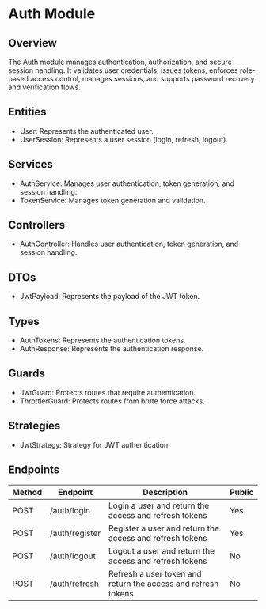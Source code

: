 # Auth Module

## Overview

The Auth module manages authentication, authorization, and secure session handling. It validates user credentials, issues tokens, enforces role-based access control, manages sessions, and supports password recovery and verification flows.

## Entities

- User: Represents the authenticated user.
- UserSession: Represents a user session (login, refresh, logout).

## Services

- AuthService: Manages user authentication, token generation, and session handling.
- TokenService: Manages token generation and validation.

## Controllers

- AuthController: Handles user authentication, token generation, and session handling.

## DTOs
- JwtPayload: Represents the payload of the JWT token.

## Types

- AuthTokens: Represents the authentication tokens.
- AuthResponse: Represents the authentication response.

## Guards

- JwtGuard: Protects routes that require authentication.
- ThrottlerGuard: Protects routes from brute force attacks.

## Strategies

- JwtStrategy: Strategy for JWT authentication.

## Endpoints

| Method | Endpoint | Description | Public |
|--------|----------|-------------|--------|
| POST   | /auth/login | Login a user and return the access and refresh tokens | Yes |
| POST   | /auth/register | Register a user and return the access and refresh tokens | Yes |
| POST   | /auth/logout | Logout a user and return the access and refresh tokens | No |
| POST   | /auth/refresh | Refresh a user token and return the access and refresh tokens | No |

